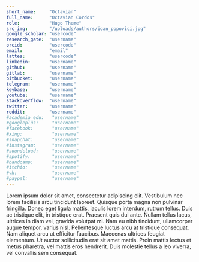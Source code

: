 ```yaml
---
short_name:     "Octavian"
full_name:      "Octavian Cordos"
role:           "Hugo Theme"
src_img:        "/uploads/authors/ioan_popovici.jpg"
google_scholar: "usercode"
research_gate:  "username"
orcid:          "usercode"
email:          "email"
lattes:         "usercode"
linkedin:       "username"
github:         "username"
gitlab:         "username"
bitbucket:      "username"
telegram:       "username"
keybase:        "username"
youtube:        "username"
stackoverflow:  "username"
twitter:        "username"
reddit:         "username"
#academia_edu:   "username"
#googleplus:     "username"
#facebook:       "username"
#xing:           "username"
#snapchat:       "username"
#instagram:      "username"
#soundcloud:     "username"
#spotify:        "username"
#bandcamp:       "username"
#itchio:         "username"
#vk:             "username"
#paypal:         "username"
---
```


Lorem ipsum dolor sit amet, consectetur adipiscing elit. Vestibulum nec lorem facilisis arcu tincidunt laoreet. Quisque porta magna non pulvinar fringilla.  Donec eget ligula mattis, iaculis lorem interdum, rutrum tellus. Duis ac tristique elit, in tristique erat. Praesent quis dui ante. Nullam tellus lacus, ultrices in diam vel, gravida volutpat mi. Nam eu nibh tincidunt, ullamcorper augue tempor, varius nisl. Pellentesque luctus arcu at tristique consequat. Nam aliquet arcu ut efficitur faucibus. Maecenas ultrices feugiat elementum. Ut auctor sollicitudin erat sit amet mattis. Proin mattis lectus et metus pharetra, vel mattis eros hendrerit. Duis molestie tellus a leo viverra, vel convallis sem consequat.